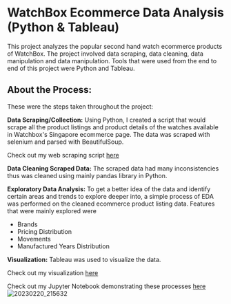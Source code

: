 # WatchBox Ecommerce Data Analysis (Python & Tableau)
This project analyzes the popular second hand watch ecommerce products of WatchBox. The project involved data scraping, data cleaning, data manipulation and data manipulation. Tools that were used from the end to end of this project were Python and Tableau.

## About the Process: 
These were the steps taken throughout the project: 

**Data Scraping/Collection:** Using Python, I created a script that would scrape all the product listings and product details of the watches available in Watchbox's Singapore ecommerce page. The data was scraped with selenium and parsed with BeautifulSoup.

Check out my web scraping script [here](https://github.com/yurijeon-g/Watchbox-E-commerce-Data-Analysis/blob/main/Selenium%20Main%20Page%20Scraper.py)


**Data Cleaning Scraped Data:** The scraped data had many inconsistencies thus was cleaned using mainly pandas library in Python.

**Exploratory Data Analysis:** To get a better idea of the data and identify certain areas and trends to explore deeper into, a simple process of EDA was performed on the cleaned ecommerce product listing data. Features that were mainly explored were
- Brands
- Pricing Distribution
- Movements 
- Manufactured Years Distribution

**Visualization:** Tableau was used to visualize the data.

Check out my visualization [here](https://github.com/yurijeon-g/Watchbox-E-commerce-Data-Analysis/blob/main/Watchbox%20Tableau%20Visualization.pdf)

Check out my Jupyter Notebook demonstrating these processes [here](https://github.com/yurijeon-g/Watchbox-E-commerce-Data-Analysis/blob/main/WatchBox%20Data%20Cleaning%20and%20Exploration.ipynb)
![20230220_215632](https://user-images.githubusercontent.com/123054352/220115135-5bdc37a3-20fc-44df-966c-7d90b94950c8.png)

